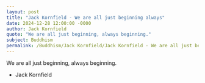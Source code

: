 ```yaml
---
layout: post
title: "Jack Kornfield - We are all just beginning always"
date: 2024-12-28 12:00:00 -0000
author: Jack Kornfield
quote: "We are all just beginning, always beginning."
subject: Buddhism
permalink: /Buddhism/Jack Kornfield/Jack Kornfield - We are all just beginning always
---
```


We are all just beginning, always beginning.

- Jack Kornfield

